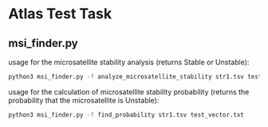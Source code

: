 # Atlas Test Task
## msi_finder.py
usage for the microsatellite stability analysis (returns Stable or Unstable):
```bash
python3 msi_finder.py -f analyze_microsatellite_stability str1.tsv test_vector.txt
```

usage for the calculation of microsatellite stability probability (returns the probability that the microsatellite is Unstable):
```bash
python3 msi_finder.py -f find_probability str1.tsv test_vector.txt
```
